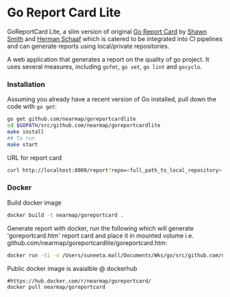 # Go Report Card Lite

GoReportCard Lite, a slim version of original [Go Report Card](https://github.com/gojp/goreportcard/) by [Shawn Smith](https://twitter.com/shawnps) and [Herman Schaaf](https://twitter.com/ironzeb) which is catered to be integrated into CI pipelines and can generate reports using local/private repositories. 

A web application that generates a report on the quality of go project. It uses several measures, including `gofmt`, `go vet`, `go lint` and `gocyclo`.

### Installation

Assuming you already have a recent version of Go installed, pull down the code with `go get`:

```sh
go get github.com/nearmap/goreportcardlite
cd $GOPATH/src/github.com/nearmap/goreportcardlite
make install
## To run
make start
```


URL for report card
```sh
curl http://localhost:8000/report?repo=<full_path_to_local_repository>
```


### Docker 
Build docker image
```sh
docker build -t nearmap/goreportcard .
```

Generate report with docker, run the following which will generate 'goreportcard.htm' report card and place it in mounted volume i.e. github.com/nearmap/goreportcardlite/goreportcard.htm:
```sh
docker run -ti -v /Users/suneeta.mall/Documents/Wks/go/src/github.com/nearmap/goreportcardlite:/go/src/github.com/nearmap/goreportcardlite/ nearmap/goreportcard github.com/nearmap/goreportcardlite
```

Public docker image is avaialble @ dockerhub 
```
#https://hub.docker.com/r/nearmap/goreportcard/
docker pull nearmap/goreportcard
```
